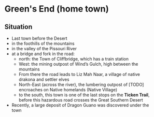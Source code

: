 # Green's End (home town)
## Situation
- Last town before the Desert
- in the foothills of the mountains
- in the valley of the Pissouri River
- at a bridge and fork in the road: 
    - north: the Town of Cliffbridge, which has a train station
    - West: the mining outpost of Wind’s Gulch, high between the mountains
    - From there the road leads to Liz Mah Naar, a village of native drakona and settler elves
    - North-East (across the river), the lumbering outpost of [TODO] encroaches on Native homelands (Native Village)
    - to the south, this town is one of the last stops on the **Ticken Trail**, before this hazardous road crosses the Great Southern Desert
- Recently, a large deposit of Dragon Guano was discovered under the town